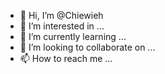- 👋 Hi, I’m @Chiewieh
- 👀 I’m interested in ...
- 🌱 I’m currently learning ...
- 💞️ I’m looking to collaborate on ...
- 📫 How to reach me ...

<!---
Chiewieh/Chiewieh is a ✨ special ✨ repository because its `README.md` (this file) appears on your GitHub profile.
You can click the Preview link to take a look at your changes.
--->
